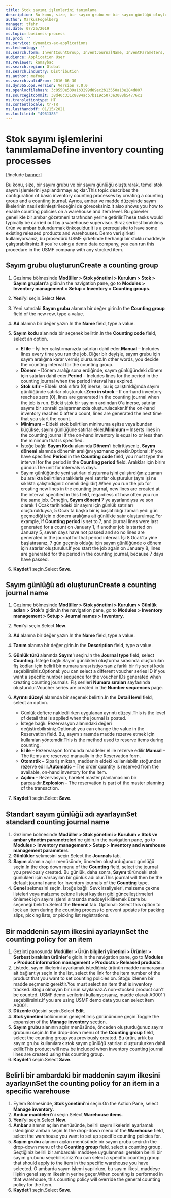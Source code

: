 ```yaml
---
title: Stok sayımı işlemlerini tanımlama
description: Bu konu, size, bir sayım grubu ve bir sayım günlüğü oluşturarak, temel stok sayım işlemlerini yapılandırmayı açıklar.
author: MarkusFogelberg
manager: tfehr
ms.date: 07/26/2019
ms.topic: business-process
ms.prod: ''
ms.service: dynamics-ax-applications
ms.technology: ''
ms.search.form: InventCountGroup, InventJournalName, InventParameters, EcoResProductDetailsExtended, InventItemLocation, InventLocationIdLookup
audience: Application User
ms.reviewer: kamaybac
ms.search.region: Global
ms.search.industry: Distribution
ms.author: mafoge
ms.search.validFrom: 2016-06-30
ms.dyn365.ops.version: Version 7.0.0
ms.openlocfilehash: 3c8550e539a1b3299d89ec2b13550a13e284d807
ms.sourcegitcommit: 38d40c331c8894acb7b119c5073e3088b54776c1
ms.translationtype: HT
ms.contentlocale: tr-TR
ms.lasthandoff: 01/15/2021
ms.locfileid: "4961385"
---
```

# <a name="define-inventory-counting-processes"></a><span data-ttu-id="a0af2-103">Stok sayımı işlemlerini tanımlama</span><span class="sxs-lookup"><span data-stu-id="a0af2-103">Define inventory counting processes</span></span>

[!include [banner](../../includes/banner.md)]

<span data-ttu-id="a0af2-104">Bu konu, size, bir sayım grubu ve bir sayım günlüğü oluşturarak, temel stok sayım işlemlerini yapılandırmayı açıklar.</span><span class="sxs-lookup"><span data-stu-id="a0af2-104">This topic describes the configuration of basic inventory counting processes by creating a counting group and a counting journal.</span></span> <span data-ttu-id="a0af2-105">Ayrıca, ambar ve madde düzeyinde sayım ilkelerinin nasıl etkinleştirileceğini de göreceksiniz.</span><span class="sxs-lookup"><span data-stu-id="a0af2-105">It also shows you how to enable counting policies on a warehouse and item level.</span></span> <span data-ttu-id="a0af2-106">Bu görevler genellikle bir ambar gözetmeni tarafından yerine getirilir.</span><span class="sxs-lookup"><span data-stu-id="a0af2-106">These tasks would typically be carried out by a warehouse supervisor.</span></span> <span data-ttu-id="a0af2-107">Biraz serbest bırakılmış ürün ve ambar bulundurmak önkoşuldur.</span><span class="sxs-lookup"><span data-stu-id="a0af2-107">It is a prerequisite to have some existing released products and warehouses.</span></span> <span data-ttu-id="a0af2-108">Demo veri şirketi kullanıyorsanız, bu prosedürü USMF şirketinde herhangi bir stoklu maddeyle çalıştırabilirsiniz.</span><span class="sxs-lookup"><span data-stu-id="a0af2-108">If you're using a demo data company, you can run this procedure in the USMF company with any stocked item.</span></span>


## <a name="create-a-counting-group"></a><span data-ttu-id="a0af2-109">Sayım grubu oluşturun</span><span class="sxs-lookup"><span data-stu-id="a0af2-109">Create a counting group</span></span>
1. <span data-ttu-id="a0af2-110">Gezinme bölmesinde **Modüller > Stok yönetimi > Kurulum > Stok > Sayım grupları**'a gidin.</span><span class="sxs-lookup"><span data-stu-id="a0af2-110">In the navigation pane, go to **Modules > Inventory management > Setup > Inventory > Counting groups**.</span></span>
2. <span data-ttu-id="a0af2-111">**Yeni**'yi seçin.</span><span class="sxs-lookup"><span data-stu-id="a0af2-111">Select **New**.</span></span>
3. <span data-ttu-id="a0af2-112">Yeni satırdaki **Sayım grubu** alanına bir değer girin.</span><span class="sxs-lookup"><span data-stu-id="a0af2-112">In the **Counting group** field of the new row, type a value.</span></span>
4. <span data-ttu-id="a0af2-113">**Ad** alanına bir değer yazın.</span><span class="sxs-lookup"><span data-stu-id="a0af2-113">In the **Name** field, type a value.</span></span>
5. <span data-ttu-id="a0af2-114">**Sayım kodu** alanında bir seçenek belirtin.</span><span class="sxs-lookup"><span data-stu-id="a0af2-114">In the **Counting code** field, select an option.</span></span>

    - <span data-ttu-id="a0af2-115">**El ile** – İşi her çalıştırmanızda satırları dahil eder.</span><span class="sxs-lookup"><span data-stu-id="a0af2-115">**Manual** – Includes lines every time you run the job.</span></span> <span data-ttu-id="a0af2-116">Diğer bir deyişle, sayım grubu için sayım aralığına karar vermiş olursunuz.</span><span class="sxs-lookup"><span data-stu-id="a0af2-116">In other words, you decide the counting interval for the counting group.</span></span>  
    - <span data-ttu-id="a0af2-117">**Dönem** – Dönem aralığı sona erdiğinde, sayım günlüğündeki dönem için satırları dahil eder.</span><span class="sxs-lookup"><span data-stu-id="a0af2-117">**Period** – Includes lines for the period in the counting journal when the period interval has expired.</span></span>  
    - <span data-ttu-id="a0af2-118">**Stok sıfır** – Eldeki stok sıfıra (0) inerse, bu iş çalıştırıldığında sayım günlüğünde satırlar oluşturulur.</span><span class="sxs-lookup"><span data-stu-id="a0af2-118">**Zero in stock** – If on-hand inventory reaches zero (0), lines are generated in the counting journal when the job is run.</span></span> <span data-ttu-id="a0af2-119">Eldeki stok bir sayımın ardından 0'a inerse, satırlar sayımı bir sonraki çalıştırmanızda oluşturulacaktır.</span><span class="sxs-lookup"><span data-stu-id="a0af2-119">If the on-hand inventory reaches 0 after a count, lines are generated the next time that you start the count.</span></span>  
    - <span data-ttu-id="a0af2-120">**Minimum** – Eldeki stok belirtilen minimuma eşitse veya bundan küçükse, sayım günlüğüne satırlar ekler.</span><span class="sxs-lookup"><span data-stu-id="a0af2-120">**Minimum** – Inserts lines in the counting journal if the on-hand inventory is equal to or less than the minimum that is specified.</span></span>  
    - <span data-ttu-id="a0af2-121">İsteğe bağlı: **Sayım Kodu** alanında **Dönem**'i belirttiyseniz, **Sayım dönemi** alanında dönemin aralığını yazmanız gerekir.</span><span class="sxs-lookup"><span data-stu-id="a0af2-121">Optional: If you have specified **Period** in the **Counting code** field, you must type the interval for the period in the **Counting period** field.</span></span> <span data-ttu-id="a0af2-122">Aralıklar için birim gündür.</span><span class="sxs-lookup"><span data-stu-id="a0af2-122">The unit for intervals is days.</span></span>  
    - <span data-ttu-id="a0af2-123">Sayım günlüğünde yeni satırları oluşturma işini çalıştırdığınız zaman bu aralıkta belirtilen aralıklarla yeni satırlar oluşturulur (aynı işi ne sıklıkta çalıştırdığınız önemli değildir).</span><span class="sxs-lookup"><span data-stu-id="a0af2-123">When you run the job for creating new lines in the counting journal, new lines are created at the interval specified in this field, regardless of how often you run the same job.</span></span> <span data-ttu-id="a0af2-124">Örneğin, **Sayım dönemi** 7'ye ayarlandıysa ve son olarak 1 Ocak tarihindeki bir sayım için günlük satırları oluşturulduysa, 5 Ocak'ta başka bir iş başlatıldığı zaman yedi gün geçmediği için o dönem aralığına ait günlükte satır oluşturulmaz.</span><span class="sxs-lookup"><span data-stu-id="a0af2-124">For example, if **Counting period** is set to 7, and journal lines were last generated for a count on January 1, if another job is started on January 5, seven days have not passed and so no lines are generated in the journal for that period interval.</span></span> <span data-ttu-id="a0af2-125">İşi 8 Ocak'ta yine başlatırsanız, 7 gün geçmiş olduğu için sayım günlüğünde o dönem için satırlar oluşturulur.</span><span class="sxs-lookup"><span data-stu-id="a0af2-125">If you start the job again on January 8, lines are generated for the period in the counting journal, because 7 days have passed.</span></span>  

6. <span data-ttu-id="a0af2-126">**Kaydet**'i seçin.</span><span class="sxs-lookup"><span data-stu-id="a0af2-126">Select **Save**.</span></span>

## <a name="create-a-counting-journal-name"></a><span data-ttu-id="a0af2-127">Sayım günlüğü adı oluşturun</span><span class="sxs-lookup"><span data-stu-id="a0af2-127">Create a counting journal name</span></span>
1. <span data-ttu-id="a0af2-128">Gezinme bölmesinde **Modüller > Stok yönetimi > Kurulum > Günlük adları > Stok**'a gidin.</span><span class="sxs-lookup"><span data-stu-id="a0af2-128">In the navigation pane, go to **Modules > Inventory management > Setup > Journal names > Inventory**.</span></span>
2. <span data-ttu-id="a0af2-129">**Yeni**'yi seçin.</span><span class="sxs-lookup"><span data-stu-id="a0af2-129">Select **New**.</span></span>
3. <span data-ttu-id="a0af2-130">**Ad** alanına bir değer yazın.</span><span class="sxs-lookup"><span data-stu-id="a0af2-130">In the **Name** field, type a value.</span></span>
4. <span data-ttu-id="a0af2-131">**Tanım** alanına bir değer girin.</span><span class="sxs-lookup"><span data-stu-id="a0af2-131">In the **Description** field, type a value.</span></span>
5. <span data-ttu-id="a0af2-132">**Günlük türü** alanında **Sayım**'ı seçin.</span><span class="sxs-lookup"><span data-stu-id="a0af2-132">In the **Journal type** field, select **Counting**.</span></span> <span data-ttu-id="a0af2-133">İsteğe bağlı: Sayım günlükleri oluşturma sırasında oluşturulan fiş kodları için belirli bir numara sırası istiyorsanız farklı bir fiş serisi kodu seçebilirsiniz.</span><span class="sxs-lookup"><span data-stu-id="a0af2-133">Optional: you can select a different voucher series ID if you want a specific number sequence for the voucher IDs generated when creating counting journals.</span></span> <span data-ttu-id="a0af2-134">Fiş serileri **Numara sıraları** sayfasında oluşturulur.</span><span class="sxs-lookup"><span data-stu-id="a0af2-134">Voucher series are created in the **Number sequences** page.</span></span>  
6. <span data-ttu-id="a0af2-135">**Ayrıntı düzeyi** alanında bir seçenek belirtin.</span><span class="sxs-lookup"><span data-stu-id="a0af2-135">In the **Detail level** field, select an option.</span></span>  

    - <span data-ttu-id="a0af2-136">Günlük deftere nakledilirken uygulanan ayrıntı düzeyi.</span><span class="sxs-lookup"><span data-stu-id="a0af2-136">This is the level of detail that is applied when the journal is posted.</span></span>  
    - <span data-ttu-id="a0af2-137">İsteğe bağlı: Rezervasyon alanındaki değeri değiştirebilirsiniz.</span><span class="sxs-lookup"><span data-stu-id="a0af2-137">Optional: you can change the value in the Reservation field.</span></span> <span data-ttu-id="a0af2-138">Bu, sayım sırasında madde rezerve etmek için kullanılan yöntemdir.</span><span class="sxs-lookup"><span data-stu-id="a0af2-138">This is the method used to reserve items during counting.</span></span>   
    - <span data-ttu-id="a0af2-139">**El ile** – Rezervasyon formunda maddeler el ile rezerve edilir.</span><span class="sxs-lookup"><span data-stu-id="a0af2-139">**Manual** – The items are reserved manually in the Reservation form.</span></span>  
    - <span data-ttu-id="a0af2-140">**Otomatik** – Sipariş miktarı, maddenin eldeki kullanılabilir stoğundan rezerve edilir.</span><span class="sxs-lookup"><span data-stu-id="a0af2-140">**Automatic** – The order quantity is reserved from the available, on-hand inventory for the item.</span></span>   
    - <span data-ttu-id="a0af2-141">**Açılım** – Rezervasyon, hareket master planlamasının bir parçasıdır.</span><span class="sxs-lookup"><span data-stu-id="a0af2-141">**Explosion** – The reservation is part of the master planning of the transaction.</span></span>  

7. <span data-ttu-id="a0af2-142">**Kaydet**'i seçin.</span><span class="sxs-lookup"><span data-stu-id="a0af2-142">Select **Save**.</span></span>

## <a name="set-standard-counting-journal-name"></a><span data-ttu-id="a0af2-143">Standart sayım günlüğü adı ayarlayın</span><span class="sxs-lookup"><span data-stu-id="a0af2-143">Set standard counting journal name</span></span>
1. <span data-ttu-id="a0af2-144">Gezinme bölmesinde **Modüller > Stok yönetimi > Kurulum > Stok ve ambar yönetim parametreleri**'ne gidin.</span><span class="sxs-lookup"><span data-stu-id="a0af2-144">In the navigation pane, go to **Modules > Inventory management > Setup > Inventory and warehouse management parameters**.</span></span>
2. <span data-ttu-id="a0af2-145">**Günlükler** sekmesini seçin.</span><span class="sxs-lookup"><span data-stu-id="a0af2-145">Select the **Journals** tab.</span></span>
3. <span data-ttu-id="a0af2-146">**Sayım** alanının açılır menüsünde, önceden oluşturduğunuz günlüğü seçin.</span><span class="sxs-lookup"><span data-stu-id="a0af2-146">In the drop down menu of the **Counting** field, select the journal you previously created.</span></span> <span data-ttu-id="a0af2-147">Bu günlük, daha sonra, **Sayım** türündeki stok günlükleri için varsayılan bir günlük adı olur.</span><span class="sxs-lookup"><span data-stu-id="a0af2-147">This journal will then be the default journal name for inventory journals of the **Counting** type.</span></span>  
4. <span data-ttu-id="a0af2-148">**Genel** sekmesini seçin. İsteğe bağlı: Sevk irsaliyeleri, malzeme çekme listeleri veya malzeme çekme listesi kayıtları gibi güncelleştirmeleri önlemek için sayım işlemi sırasında maddeyi kilitlemek üzere bu seçeneği belirtin.</span><span class="sxs-lookup"><span data-stu-id="a0af2-148">Select the **General** tab. Optional: Select this option to lock an item during the counting process to prevent updates for packing slips, picking lists, or picking list registrations.</span></span>  

## <a name="set-the-counting-policy-for-an-item"></a><span data-ttu-id="a0af2-149">Bir maddenin sayım ilkesini ayarlayın</span><span class="sxs-lookup"><span data-stu-id="a0af2-149">Set the counting policy for an item</span></span>
1. <span data-ttu-id="a0af2-150">Gezinti panosunda **Modüller > Ürün bilgileri yönetimi > Ürünler > Serbest bırakılan ürünler**'e gidin.</span><span class="sxs-lookup"><span data-stu-id="a0af2-150">In the navigation pane, go to **Modules > Product information management > Products > Released products**.</span></span>
2. <span data-ttu-id="a0af2-151">Listede, sayım ilkelerini ayarlamak istediğiniz ürünün madde numarasına ait bağlantıyı seçin.</span><span class="sxs-lookup"><span data-stu-id="a0af2-151">In the list, select the link for the Item number of the product that you want to set counting policies on.</span></span> <span data-ttu-id="a0af2-152">Stoğu izlenen bir madde seçmeniz gerektir.</span><span class="sxs-lookup"><span data-stu-id="a0af2-152">You must select an item that is inventory tracked.</span></span> <span data-ttu-id="a0af2-153">Stoğu olmayan bir ürün sayılamaz.</span><span class="sxs-lookup"><span data-stu-id="a0af2-153">A non-stocked product can't be counted.</span></span> <span data-ttu-id="a0af2-154">USMF demo verilerini kullanıyorsanız, madde olarak A0001'i seçebilirsiniz.</span><span class="sxs-lookup"><span data-stu-id="a0af2-154">If you are using USMF demo data you can select item A0001.</span></span>  
3. <span data-ttu-id="a0af2-155">**Düzenle** öğesini seçin.</span><span class="sxs-lookup"><span data-stu-id="a0af2-155">Select **Edit**.</span></span>
4. <span data-ttu-id="a0af2-156">**Stok yönetimi** bölümünün genişletilmiş görünümüne geçin.</span><span class="sxs-lookup"><span data-stu-id="a0af2-156">Toggle the expansion of the **Manage inventory** section.</span></span>
5. <span data-ttu-id="a0af2-157">**Sayım grubu** alanının açılır menüsünde, önceden oluşturduğunuz sayım grubunu seçin.</span><span class="sxs-lookup"><span data-stu-id="a0af2-157">In the drop-down menu of the **Counting group** field, select the counting group you previously created.</span></span> <span data-ttu-id="a0af2-158">Bu ürün, artık bu sayım grubu kullanılarak stok sayım günlüğü satırları oluşturulurken dahil edilir.</span><span class="sxs-lookup"><span data-stu-id="a0af2-158">This product will now be included when inventory counting journal lines are created using this counting group.</span></span>  
6. <span data-ttu-id="a0af2-159">**Kaydet**'i seçin.</span><span class="sxs-lookup"><span data-stu-id="a0af2-159">Select **Save**.</span></span>

## <a name="set-the-counting-policy-for-an-item-in-a-specific-warehouse"></a><span data-ttu-id="a0af2-160">Belirli bir ambardaki bir maddenin sayım ilkesini ayarlayın</span><span class="sxs-lookup"><span data-stu-id="a0af2-160">Set the counting policy for an item in a specific warehouse</span></span>
1. <span data-ttu-id="a0af2-161">Eylem Bölmesinde, **Stok yönetimi**'ni seçin.</span><span class="sxs-lookup"><span data-stu-id="a0af2-161">On the Action Pane, select **Manage inventory**.</span></span>
2. <span data-ttu-id="a0af2-162">**Ambar maddeleri**'ni seçin.</span><span class="sxs-lookup"><span data-stu-id="a0af2-162">Select **Warehouse items**.</span></span>
3. <span data-ttu-id="a0af2-163">**Yeni**'yi seçin.</span><span class="sxs-lookup"><span data-stu-id="a0af2-163">Select **New**.</span></span>
4. <span data-ttu-id="a0af2-164">**Ambar** alanının açılan menüsünde, belirli sayım ilkelerini ayarlamak istediğiniz ambarı seçin.</span><span class="sxs-lookup"><span data-stu-id="a0af2-164">In the drop-down menu of the **Warehouse** field, select the warehouse you want to set up specific counting policies for.</span></span>
5. <span data-ttu-id="a0af2-165">**Sayım grubu** alanının açılan menüsünde bir sayım grubu seçin.</span><span class="sxs-lookup"><span data-stu-id="a0af2-165">In the drop-down menu of the **Counting group** field, select a counting group.</span></span> <span data-ttu-id="a0af2-166">Seçtiğiniz belirli bir ambardaki maddeye uygulanması gereken belirli bir sayım grubunu seçebilirsiniz.</span><span class="sxs-lookup"><span data-stu-id="a0af2-166">You can select a specific counting group that should apply to the item in the specific warehouse you have selected.</span></span> <span data-ttu-id="a0af2-167">O ambarda sayım işlemi yapılırken, bu sayım ilkesi, maddeye ilişkin genel sayım ilkesinin yerine geçer.</span><span class="sxs-lookup"><span data-stu-id="a0af2-167">When counting is performed in that warehouse, this counting policy will override the general counting policy for the item.</span></span>  
6. <span data-ttu-id="a0af2-168">**Kaydet**'i seçin.</span><span class="sxs-lookup"><span data-stu-id="a0af2-168">Select **Save**.</span></span>

